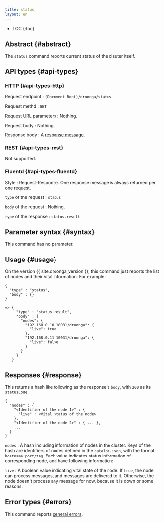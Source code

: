 ```yaml
---
title: status
layout: en
---
```


* TOC
{:toc}

## Abstract {#abstract}

The `status` command reports current status of the clsuter itself.

## API types {#api-types}

### HTTP {#api-types-http}

Request endpoint
: `(Document Root)/droonga/status`

Request methd
: `GET`

Request URL parameters
: Nothing.

Request body
: Nothing.

Response body
: A [response message](#response).

### REST {#api-types-rest}

Not supported.

### Fluentd {#api-types-fluentd}

Style
: Request-Response. One response message is always returned per one request.

`type` of the request
: `status`

`body` of the request
: Nothing.

`type` of the response
: `status.result`

## Parameter syntax {#syntax}

This command has no parameter.

## Usage {#usage}

On the version {{ site.droonga_version }}, this command just reports the list of nodes and their vital information.
For example:

    {
      "type" : "status",
      "body" : {}
    }
    
    => {
         "type" : "status.result",
         "body" : {
           "nodes": {
             "192.168.0.10:10031/droonga": {
               "live": true
             },
             "192.168.0.11:10031/droonga": {
               "live": false
             }
           }
         }
       }


## Responses {#response}

This returns a hash like following as the response's `body`, with `200` as its `statusCode`.

    {
      "nodes" : {
        "<Identifier of the node 1>" : {
          "live" : <Vital status of the node>
        },
        "<Identifier of the node 2>" : { ... },
        ...
      }
    }

`nodes`
: A hash including information of nodes in the cluster.
  Keys of the hash are identifiers of nodes defined in the `catalog.json`, with the format: `hostname:port/tag`.
  Each value indicates status information of corresponding node, and have following information:
  
  `live`
  : A boolean value indicating vital state of the node.
    If `true`, the node can process messages, and messages are delivered to it.
    Otherwise, the node doesn't process any message for now, because it is down or some reasons.


## Error types {#errors}

This command reports [general errors](/reference/message/#error).
